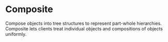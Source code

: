 # Composite

Compose objects into tree structures to represent part-whole hierarchies. Composite lets clients treat individual objects and compositions of objects uniformly.
